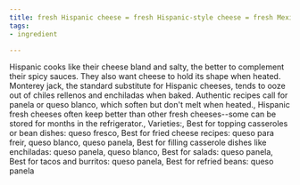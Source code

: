 ```yaml
---
title: fresh Hispanic cheese = fresh Hispanic-style cheese = fresh Mexican cheese
tags:
- ingredient

---
```

Hispanic cooks like their cheese bland and salty, the better to complement their spicy sauces. They also want cheese to hold its shape when heated. Monterey jack, the standard substitute for Hispanic cheeses, tends to ooze out of chiles rellenos and enchiladas when baked. Authentic recipes call for panela or queso blanco, which soften but don't melt when heated., Hispanic fresh cheeses often keep better than other fresh cheeses--some can be stored for months in the refrigerator., Varieties:, Best for topping casseroles or bean dishes: queso fresco, Best for fried cheese recipes: queso para freir, queso blanco, queso panela, Best for filling casserole dishes like enchiladas: queso panela, queso blanco, Best for salads: queso panela, Best for tacos and burritos: queso panela, Best for refried beans: queso panela
